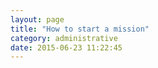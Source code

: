 ```yaml
---
layout: page
title: "How to start a mission"
category: administrative
date: 2015-06-23 11:22:45
---
```




